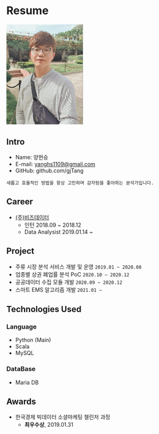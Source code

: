 # Resume

<img alt="프로필 사진" src="https://github.com/gjTang/resume/raw/main/images/me.jpeg" width="200">

## Intro
* Name: 양현승
* E-mail: yanghs1109@gmail.com
* GitHub: github.com/gjTang

```
새롭고 효율적인 방법을 항상 고민하며 감자탕을 좋아하는 분석가입니다.
```

## Career
* [(주)비즈데이터](http://bizdata.kr/wordpress/)
    - 인턴 2018.09 ~ 2018.12
    - Data Analysist 2019.01.14 ~
    
## Project
* 주류 시장 분석 서비스 개발 및 운영 `2019.01 ~ 2020.08`
* 업종별 상권 폐업률 분석 PoC `2020.10 ~ 2020.12`
* 공공데이터 수집 모듈 개발 `2020.09 ~ 2020.12`
* 스마트 EMS 알고리즘 개발 `2021.01 ~` 

## Technologies Used
### Language
* Python (Main)
* Scala
* MySQL

### DataBase
* Maria DB

## Awards
* 한국경제 빅데이터 소셜마케팅 챌린저 과정
    - **최우수상**, 2019.01.31
    
